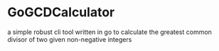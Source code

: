 # GoGCDCalculator
a simple robust cli tool written in go to calculate the greatest common divisor of two given non-negative integers
